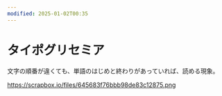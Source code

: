 ```yaml
---
modified: 2025-01-02T00:35
---
```

# タイポグリセミア

文字の順番が違くても、単語のはじめと終わりがあっていれば、読める現象。

https://scrapbox.io/files/645683f76bbb98de83c12875.png